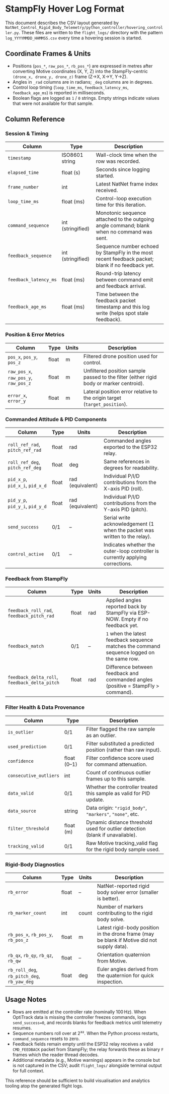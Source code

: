 # StampFly Hover Log Format

This document describes the CSV layout generated by `NatNet_Control_Rigid_Body_Telemetry/python_controller/hovering_controller.py`. These files are written to the `flight_logs/` directory with the pattern `log_YYYYMMDD_HHMMSS.csv` every time a hovering session is started.

## Coordinate Frames & Units

* Positions (`pos_*`, `raw_pos_*`, `rb_pos_*`) are expressed in metres after converting Motive coordinates (X, Y, Z) into the StampFly-centric `(drone_x, drone_y, drone_z)` frame (Z→X, X→Y, Y→Z).
* Angles in `_rad` columns are in radians; `_deg` columns are in degrees.
* Control loop timing (`loop_time_ms`, `feedback_latency_ms`, `feedback_age_ms`) is reported in milliseconds.
* Boolean flags are logged as `1` / `0` strings. Empty strings indicate values that were not available for that sample.

## Column Reference

### Session & Timing

| Column | Type | Description |
| ------ | ---- | ----------- |
| `timestamp` | ISO8601 string | Wall-clock time when the row was recorded. |
| `elapsed_time` | float (s) | Seconds since logging started. |
| `frame_number` | int | Latest NatNet frame index received. |
| `loop_time_ms` | float (ms) | Control-loop execution time for this iteration. |
| `command_sequence` | int (stringified) | Monotonic sequence attached to the outgoing angle command; blank when no command was sent. |
| `feedback_sequence` | int (stringified) | Sequence number echoed by StampFly in the most recent feedback packet; blank if no feedback yet. |
| `feedback_latency_ms` | float (ms) | Round-trip latency between command emit and feedback arrival. |
| `feedback_age_ms` | float (ms) | Time between the feedback packet timestamp and this log write (helps spot stale feedback). |

### Position & Error Metrics

| Column | Type | Units | Description |
| ------ | ---- | ----- | ----------- |
| `pos_x`, `pos_y`, `pos_z` | float | m | Filtered drone position used for control. |
| `raw_pos_x`, `raw_pos_y`, `raw_pos_z` | float | m | Unfiltered position sample passed to the filter (either rigid body or marker centroid). |
| `error_x`, `error_y` | float | m | Lateral position error relative to the origin target (`target_position`). |

### Commanded Attitude & PID Components

| Column | Type | Units | Description |
| ------ | ---- | ----- | ----------- |
| `roll_ref_rad`, `pitch_ref_rad` | float | rad | Commanded angles exported to the ESP32 relay. |
| `roll_ref_deg`, `pitch_ref_deg` | float | deg | Same references in degrees for readability. |
| `pid_x_p`, `pid_x_i`, `pid_x_d` | float | rad (equivalent) | Individual P/I/D contributions from the X-axis PID (roll). |
| `pid_y_p`, `pid_y_i`, `pid_y_d` | float | rad (equivalent) | Individual P/I/D contributions from the Y-axis PID (pitch). |
| `send_success` | 0/1 | – | Serial write acknowledgement (1 when the packet was written to the relay). |
| `control_active` | 0/1 | – | Indicates whether the outer-loop controller is currently applying corrections. |

### Feedback from StampFly

| Column | Type | Units | Description |
| ------ | ---- | ----- | ----------- |
| `feedback_roll_rad`, `feedback_pitch_rad` | float | rad | Applied angles reported back by StampFly via ESP-NOW. Empty if no feedback yet. |
| `feedback_match` | 0/1 | – | `1` when the latest feedback sequence matches the command sequence logged on the same row. |
| `feedback_delta_roll`, `feedback_delta_pitch` | float | rad | Difference between feedback and commanded angles (positive = StampFly > command). |

### Filter Health & Data Provenance

| Column | Type | Description |
| ------ | ---- | ----------- |
| `is_outlier` | 0/1 | Filter flagged the raw sample as an outlier. |
| `used_prediction` | 0/1 | Filter substituted a predicted position (rather than raw input). |
| `confidence` | float (0–1) | Filter confidence score used for command attenuation. |
| `consecutive_outliers` | int | Count of continuous outlier frames up to this sample. |
| `data_valid` | 0/1 | Whether the controller treated this sample as valid for PID update. |
| `data_source` | string | Data origin: `"rigid_body"`, `"markers"`, `"none"`, etc. |
| `filter_threshold` | float (m) | Dynamic distance threshold used for outlier detection (blank if unavailable). |
| `tracking_valid` | 0/1 | Raw Motive tracking_valid flag for the rigid body sample used. |

### Rigid-Body Diagnostics

| Column | Type | Units | Description |
| ------ | ---- | ----- | ----------- |
| `rb_error` | float | – | NatNet-reported rigid body solver error (smaller is better). |
| `rb_marker_count` | int | count | Number of markers contributing to the rigid body solve. |
| `rb_pos_x`, `rb_pos_y`, `rb_pos_z` | float | m | Latest rigid-body position in the drone frame (may be blank if Motive did not supply data). |
| `rb_qx`, `rb_qy`, `rb_qz`, `rb_qw` | float | – | Orientation quaternion from Motive. |
| `rb_roll_deg`, `rb_pitch_deg`, `rb_yaw_deg` | float | deg | Euler angles derived from the quaternion for quick inspection. |

## Usage Notes

* Rows are emitted at the controller rate (nominally 100 Hz). When OptiTrack data is missing the controller freezes commands, logs `send_success=0`, and records blanks for feedback metrics until telemetry resumes.
* Sequence numbers roll over at 2³². When the Python process restarts, `command_sequence` resets to zero.
* Feedback fields remain empty until the ESP32 relay receives a valid `CMD_FEEDBACK` packet from StampFly; the relay forwards these as binary `F` frames which the reader thread decodes.
* Additional metadata (e.g., Motive warnings) appears in the console but is not captured in the CSV; audit `flight_logs/` alongside terminal output for full context.

This reference should be sufficient to build visualisation and analytics tooling atop the generated flight logs.
